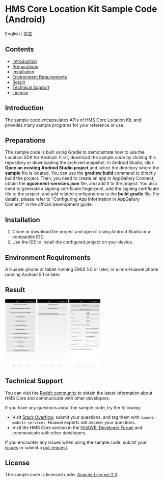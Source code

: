 #  HMS Core Location Kit Sample Code (Android)
English | [中文](README_ZH.md)

## Contents
 * [Introduction](#Introduction)
 * [Preparations](#Preparations)
 * [Installation](#Installation)
 * [Environment Requirements](#Environment-Requirements)
 * [Result](#Result)
 * [Technical Support](#Technical-Support)
 * [License](#License)

## Introduction
The sample code encapsulates APIs of HMS Core Location Kit, and provides many sample programs for your reference or use.
## Preparations
The sample code is built using Gradle to demonstrate how to use the Location SDK for Android. First, download the sample code by cloning this repository or downloading the archived snapshot. In Android Studio, click **Open an existing Android Studio project** and select the directory where the **sample** file is located. You can use the **gradlew build** command to directly build the project. Then, you need to create an app in AppGallery Connect, obtain the **agconnect-services.json** file, and add it to the project. You also need to generate a signing certificate fingerprint, add the signing certificate file to the project, and add related configurations to the **build.gradle** file. For details, please refer to "Configuring App Information in AppGallery Connect" in the official development guide.
## Installation
1.	Clone or download the project and open it using Android Studio or a compatible IDE.
2.	Use the IDE to install the configured project on your device.
## Environment Requirements
A Huawei phone or tablet running EMUI 5.0 or later, or a non-Huawei phone running Android 5.1 or later.
## Result
<img src="hms-location-demo-android-studio/images/home.jpg" width = 20% height = 20%> <img src="hms-location-demo-android-studio/images/locationgetlast.jpg" width = 20% height = 20%> <img src="hms-location-demo-android-studio/images/locationhd.jpg" width = 20% height = 20%>

## Technical Support
You can visit the [Reddit community](https://www.reddit.com/r/HuaweiDevelopers/) to obtain the latest information about HMS Core and communicate with other developers.

If you have any questions about the sample code, try the following:
- Visit [Stack Overflow](https://stackoverflow.com/questions/tagged/huawei-mobile-services?tab=Votes), submit your questions, and tag them with `huawei-mobile-services`. Huawei experts will answer your questions.
- Visit the HMS Core section in the [HUAWEI Developer Forum](https://forums.developer.huawei.com/forumPortal/en/home?fid=0101187876626530001?ha_source=hms1) and communicate with other developers.

If you encounter any issues when using the sample code, submit your [issues](https://github.com/HMS-Core/hms-location-demo/issues) or submit a [pull request](https://github.com/HMS-Core/hms-location-demo/pulls).

## License
The sample code is licensed under [Apache License 2.0](http://www.apache.org/licenses/LICENSE-2.0).
